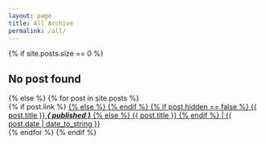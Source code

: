 ```yaml
---
layout: page
title: All Archive
permalink: /all/
---
```


<div class="archive">
  <div class="archive-list">
  {% if site.posts.size == 0 %}
    <h2>No post found</h2>
  {% else %}
  {% for post in site.posts %}
    <div class="archive-list-post">
      {% if post.link %}
      <a href="{{ post.link }}">
      {% else %}
      <a href="{{ post.url | prepend: site.baseurl }}">
      {% endif %}  
        <span class="archive-list-post-title">
          <!-- {{ post.title }} -->
          {% if post.hidden == false %}
            {{ post.title }} <b><i>{ published }</i></b>
          {% else %}
            {{ post.title }}
          {% endif %}
        </span>
        <span class="archive-list-post-date">
          <time>| {{ post.date | date_to_string }}</time>
        </span>
      </a>
    </div>
  {% endfor %}
  {% endif %}
  </div>
</div>
